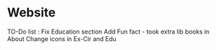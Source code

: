 # Website
TO-Do list :
Fix Education section
Add Fun fact - took extra lib books in About
Change icons in Ex-Cir and Edu
